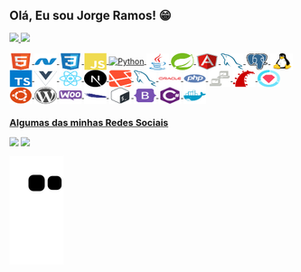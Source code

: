 ## Olá, Eu sou Jorge Ramos! 😁

<div align="left">
    <a href="https://github.com/charliny">
    <img height="180em" src="https://github-readme-stats.vercel.app/api?username=charliny&show_icons=true&theme=dracula&include_all_commits=true&count_private=true"/>
    <img height="180em" src="https://github-readme-stats.vercel.app/api/top-langs/?username=charliny&layout=compact&langs_count=7&theme=dracula"/>
</div>
  
<div style="display: inline_block"><br>
  <img align="center" alt="HTML" height="30" width="40" src="https://raw.githubusercontent.com/devicons/devicon/master/icons/html5/html5-original.svg">
  <img align="center" alt="HTML" height="30" width="40" src="https://github.com/devicons/devicon/blob/master/icons/dot-net/dot-net-plain.svg">
  <img align="center" alt="CSS" height="30" width="40" src="https://raw.githubusercontent.com/devicons/devicon/master/icons/css3/css3-original.svg">
  <img align="center" alt="JS" height="30" width="40" src="https://raw.githubusercontent.com/devicons/devicon/master/icons/javascript/javascript-plain.svg">
  <img align="center" alt="Python" height="30" width="40" src="https://cdn.jsdelivr.net/gh/devicons/devicon/icons/python/python-original.svg">
  <img align="center" alt="Java" height="30" width="40" src="https://raw.githubusercontent.com/devicons/devicon/master/icons/java/java-original.svg">
  <img align="center" alt="Spring" height="30" width="40" src="https://raw.githubusercontent.com/devicons/devicon/master/icons/spring/spring-original.svg">
  <img align="center" alt="Angular" height="30" width="40" src="https://raw.githubusercontent.com/devicons/devicon/master/icons/angularjs/angularjs-original.svg"> 
    <img align="center" alt="MySql" height="30" width="40" src="https://raw.githubusercontent.com/devicons/devicon/master/icons/mysql/mysql-original.svg">
  <img align="center" alt="Postgre" height="30" width="40" src="https://raw.githubusercontent.com/devicons/devicon/master/icons/postgresql/postgresql-original.svg">
    <img align="center" alt="Linux" height="30" width="40" src="https://raw.githubusercontent.com/devicons/devicon/master/icons/linux/linux-original.svg">
    <img align="center" alt="typescript" height="30" width="40" src="https://github.com/devicons/devicon/blob/master/icons/typescript/typescript-plain.svg">
    <img align="center" alt="vuejs" height="30" width="40" src="https://github.com/devicons/devicon/blob/master/icons/vuejs/vuejs-plain.svg">
    <img align="center" alt="react" height="30" width="40" src="https://github.com/devicons/devicon/blob/master/icons/react/react-original.svg">

<img align="center" alt="next" height="30" width="40" src="https://github.com/devicons/devicon/blob/master/icons/nextjs/nextjs-original.svg">
<img align="center" alt="laravel" height="30" width="40" src="https://github.com/devicons/devicon/blob/master/icons/laravel/laravel-plain.svg">
<img align="center" alt="mysql" height="30" width="40" src="https://github.com/devicons/devicon/blob/master/icons/mysql/mysql-plain.svg">
<img align="center" alt="oracle" height="30" width="40" src="https://github.com/devicons/devicon/blob/master/icons/oracle/oracle-original.svg">
<img align="center" alt="php" height="30" width="40" src="https://github.com/devicons/devicon/blob/master/icons/php/php-plain.svg">
<img align="center" alt="puthy" height="30" width="40" src="https://github.com/devicons/devicon/blob/master/icons/putty/putty-plain.svg">
<img align="center" alt="rails" height="30" width="40" src="https://github.com/devicons/devicon/blob/master/icons/rails/rails-plain.svg">
<img align="center" alt="rspec" height="30" width="40" src="https://github.com/devicons/devicon/blob/master/icons/rspec/rspec-original.svg">
<img align="center" alt="ubuntu" height="30" width="40" src="https://github.com/devicons/devicon/blob/master/icons/ubuntu/ubuntu-plain.svg">
<img align="center" alt="wordpress" height="30" width="40" src="https://github.com/devicons/devicon/blob/master/icons/wordpress/wordpress-plain.svg">
<img align="center" alt="woocomerce" height="30" width="40" src="https://github.com/devicons/devicon/blob/master/icons/woocommerce/woocommerce-plain.svg">
<img align="center" alt="apache" height="30" width="40" src="https://github.com/devicons/devicon/blob/master/icons/apache/apache-plain.svg">
<img align="center" alt="bash" height="30" width="40" src="https://github.com/devicons/devicon/blob/master/icons/bash/bash-plain.svg">
<img align="center" alt="bootstrap" height="30" width="40" src="https://github.com/devicons/devicon/blob/master/icons/bootstrap/bootstrap-plain.svg">
<img align="center" alt="c#" height="30" width="40" src="https://github.com/devicons/devicon/blob/master/icons/csharp/csharp-plain.svg">
<img align="center" alt="docker" height="30" width="40" src="https://github.com/devicons/devicon/blob/master/icons/docker/docker-plain.svg">

</div>
    
### Algumas das minhas Redes Sociais
 
<div> 
  <a href = "mailto:dev.jorgeramos@gmail.com"><img src="https://img.shields.io/badge/-Gmail-%23333?style=for-the-badge&logo=gmail&logoColor=white" target="_blank"></a>
  <a href="https://www.linkedin.com/in/jorge-ramos-309763238/" target="_blank"><img src="https://img.shields.io/badge/-LinkedIn-%230077B5?style=for-the-badge&logo=linkedin&logoColor=white" target="_blank"></a> 
 
![Snake animation](https://github.com/charliny/charliny/blob/output/github-contribution-grid-snake.svg)

</div>
